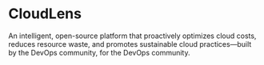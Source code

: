 # CloudLens
An intelligent, open-source platform that proactively optimizes cloud costs, reduces resource waste, and promotes sustainable cloud practices—built by the DevOps community, for the DevOps community.
